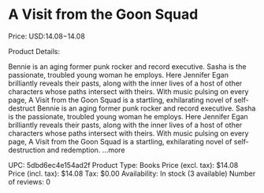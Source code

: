 # A Visit from the Goon Squad

Price: USD:$14.08-$14.08

Product Details:

Bennie is an aging former punk rocker and record executive. Sasha is the passionate, troubled young woman he employs. Here Jennifer Egan brilliantly reveals their pasts, along with the inner lives of a host of other characters whose paths intersect with theirs. With music pulsing on every page, A Visit from the Goon Squad is a startling, exhilarating novel of self-destruct Bennie is an aging former punk rocker and record executive. Sasha is the passionate, troubled young woman he employs. Here Jennifer Egan brilliantly reveals their pasts, along with the inner lives of a host of other characters whose paths intersect with theirs. With music pulsing on every page, A Visit from the Goon Squad is a startling, exhilarating novel of self-destruction and redemption. ...more

UPC: 5dbd6ec4e154ad2f
Product Type: Books
Price (excl. tax): $14.08
Price (incl. tax): $14.08
Tax: $0.00
Availability: In stock (3 available)
Number of reviews: 0